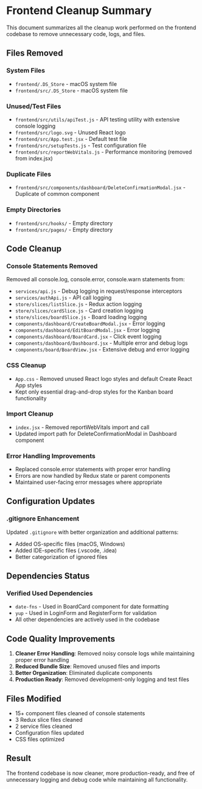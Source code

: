 # Frontend Cleanup Summary

This document summarizes all the cleanup work performed on the frontend codebase to remove unnecessary code, logs, and files.

## Files Removed

### System Files
- `frontend/.DS_Store` - macOS system file
- `frontend/src/.DS_Store` - macOS system file

### Unused/Test Files
- `frontend/src/utils/apiTest.js` - API testing utility with extensive console logging
- `frontend/src/logo.svg` - Unused React logo
- `frontend/src/App.test.jsx` - Default test file
- `frontend/src/setupTests.js` - Test configuration file
- `frontend/src/reportWebVitals.js` - Performance monitoring (removed from index.jsx)

### Duplicate Files
- `frontend/src/components/dashboard/DeleteConfirmationModal.jsx` - Duplicate of common component

### Empty Directories
- `frontend/src/hooks/` - Empty directory
- `frontend/src/pages/` - Empty directory

## Code Cleanup

### Console Statements Removed
Removed all console.log, console.error, console.warn statements from:
- `services/api.js` - Debug logging in request/response interceptors
- `services/authApi.js` - API call logging
- `store/slices/listSlice.js` - Redux action logging
- `store/slices/cardSlice.js` - Card creation logging
- `store/slices/boardSlice.js` - Board loading logging
- `components/dashboard/CreateBoardModal.jsx` - Error logging
- `components/dashboard/EditBoardModal.jsx` - Error logging
- `components/dashboard/BoardCard.jsx` - Click event logging
- `components/dashboard/Dashboard.jsx` - Multiple error and debug logs
- `components/board/BoardView.jsx` - Extensive debug and error logging

### CSS Cleanup
- `App.css` - Removed unused React logo styles and default Create React App styles
- Kept only essential drag-and-drop styles for the Kanban board functionality

### Import Cleanup
- `index.jsx` - Removed reportWebVitals import and call
- Updated import path for DeleteConfirmationModal in Dashboard component

### Error Handling Improvements
- Replaced console.error statements with proper error handling
- Errors are now handled by Redux state or parent components
- Maintained user-facing error messages where appropriate

## Configuration Updates

### .gitignore Enhancement
Updated `.gitignore` with better organization and additional patterns:
- Added OS-specific files (macOS, Windows)
- Added IDE-specific files (.vscode, .idea)
- Better categorization of ignored files

## Dependencies Status

### Verified Used Dependencies
- `date-fns` - Used in BoardCard component for date formatting
- `yup` - Used in LoginForm and RegisterForm for validation
- All other dependencies are actively used in the codebase

## Code Quality Improvements

1. **Cleaner Error Handling**: Removed noisy console logs while maintaining proper error handling
2. **Reduced Bundle Size**: Removed unused files and imports
3. **Better Organization**: Eliminated duplicate components
4. **Production Ready**: Removed development-only logging and test files

## Files Modified
- 15+ component files cleaned of console statements
- 3 Redux slice files cleaned
- 2 service files cleaned
- Configuration files updated
- CSS files optimized

## Result
The frontend codebase is now cleaner, more production-ready, and free of unnecessary logging and debug code while maintaining all functionality.